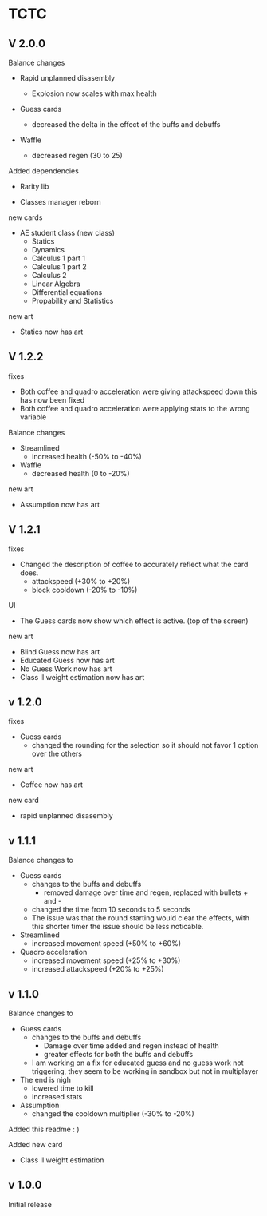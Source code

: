 # TCTC

## V 2.0.0

Balance changes

- Rapid unplanned disasembly
	- Explosion now scales with max health

- Guess cards 
	- decreased the delta in the effect of the buffs and debuffs

- Waffle
	- decreased regen (30 to 25)

Added dependencies

- Rarity lib

- Classes manager reborn


new cards

- AE student class (new class)
	- Statics
	- Dynamics
	- Calculus 1 part 1
	- Calculus 1 part 2
	- Calculus 2 
	- Linear Algebra
	- Differential equations
	- Propability and Statistics

new art
- Statics now has art

## V 1.2.2

fixes
- Both coffee and quadro acceleration were giving attackspeed down this has now been fixed
- Both coffee and quadro acceleration were applying stats to the wrong variable

Balance changes
- Streamlined
	- increased health (-50% to -40%)
- Waffle
	- decreased health (0 to -20%)

new art
- Assumption now has art


## V 1.2.1

fixes
- Changed the description of coffee to accurately reflect what the card does.
	- attackspeed (+30% to +20%)
	- block cooldown (-20% to -10%)


UI
- The Guess cards now show which effect is active. (top of the screen)

new art
- Blind Guess now has art
- Educated Guess now has art
- No Guess Work now has art
- Class II weight estimation now has art 





## v 1.2.0

fixes
- Guess cards
	- changed the rounding for the selection so it should not favor 1 option over the others


new art
- Coffee now has art

new card
- rapid unplanned disasembly



## v 1.1.1

Balance changes to
- Guess cards 
	- changes to the buffs and debuffs
		- removed damage over time and regen, replaced with bullets + and -
	- changed the time from 10 seconds to 5 seconds
	- The issue was that the round starting would clear the effects, with this shorter timer the issue should be less noticable.
- Streamlined
	- increased movement speed (+50% to +60%)
- Quadro acceleration
	- increased movement speed (+25% to +30%)
	- increased attackspeed (+20% to +25%)




## v 1.1.0 

Balance changes to
- Guess cards 
	- changes to the buffs and debuffs
		- Damage over time added and regen instead of health
		- greater effects for both the buffs and debuffs
	- I am working on a fix for educated guess and no guess work not triggering, they seem to be working in sandbox but not in multiplayer
- The end is nigh
	- lowered time to kill
	- increased stats
- Assumption
	- changed the cooldown multiplier (-30% to -20%)

Added this readme : )

Added new card

- Class II weight estimation
	



## v 1.0.0

Initial release